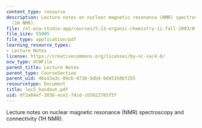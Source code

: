 ```yaml
---
content_type: resource
description: Lecture notes on nuclear magnetic resonance (NMR) spectroscopy and connectivity
  (1H NMR).
file: /ol-ocw-studio-app/courses/5-13-organic-chemistry-ii-fall-2003/0f2a84ef3036ece17dcdc65922785f5f_lec5_handout.pdf
file_size: 55005
file_type: application/pdf
learning_resource_types:
- Lecture Notes
license: https://creativecommons.org/licenses/by-nc-sa/4.0/
ocw_type: OCWFile
parent_title: Lecture Notes
parent_type: CourseSection
parent_uid: 46a13a3c-09cb-4738-5db9-9d45358bf255
resourcetype: Document
title: lec5_handout.pdf
uid: 0f2a84ef-3036-ece1-7dcd-c65922785f5f
---
```

Lecture notes on nuclear magnetic resonance (NMR) spectroscopy and connectivity (1H NMR).